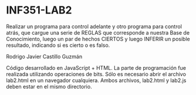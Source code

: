 # INF351-LAB2
Realizar un programa para control adelante y otro programa para control atrás, que cargue una serie de REGLAS que corresponde a nuestra Base de Conocimiento, luego un par de hechos CIERTOS y luego INFERIR un posible resultado, indicando si es cierto o es falso.

Rodrigo Javier Castillo Guzmán

Código desarrollado en JavaScript + HTML. La parte de programación fue realizada utilizando operaciones de bits. Sólo es necesario abrir el archivo lab2.html en un navegador cualquiera. Ambos archivos, lab2.html y lab2.js deben estar en el mismo directorio.
